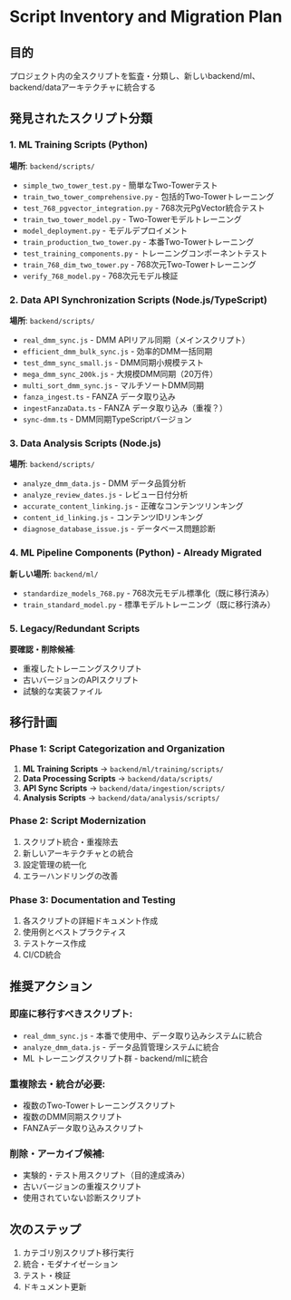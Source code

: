 # Script Inventory and Migration Plan

## 目的
プロジェクト内の全スクリプトを監査・分類し、新しいbackend/ml、backend/dataアーキテクチャに統合する

## 発見されたスクリプト分類

### 1. ML Training Scripts (Python)
**場所**: `backend/scripts/`
- `simple_two_tower_test.py` - 簡単なTwo-Towerテスト
- `train_two_tower_comprehensive.py` - 包括的Two-Towerトレーニング  
- `test_768_pgvector_integration.py` - 768次元PgVector統合テスト
- `train_two_tower_model.py` - Two-Towerモデルトレーニング
- `model_deployment.py` - モデルデプロイメント
- `train_production_two_tower.py` - 本番Two-Towerトレーニング
- `test_training_components.py` - トレーニングコンポーネントテスト
- `train_768_dim_two_tower.py` - 768次元Two-Towerトレーニング
- `verify_768_model.py` - 768次元モデル検証

### 2. Data API Synchronization Scripts (Node.js/TypeScript)
**場所**: `backend/scripts/`
- `real_dmm_sync.js` - DMM APIリアル同期（メインスクリプト）
- `efficient_dmm_bulk_sync.js` - 効率的DMM一括同期
- `test_dmm_sync_small.js` - DMM同期小規模テスト
- `mega_dmm_sync_200k.js` - 大規模DMM同期（20万件）
- `multi_sort_dmm_sync.js` - マルチソートDMM同期
- `fanza_ingest.ts` - FANZA データ取り込み
- `ingestFanzaData.ts` - FANZA データ取り込み（重複？）
- `sync-dmm.ts` - DMM同期TypeScriptバージョン

### 3. Data Analysis Scripts (Node.js)
**場所**: `backend/scripts/`  
- `analyze_dmm_data.js` - DMM データ品質分析
- `analyze_review_dates.js` - レビュー日付分析
- `accurate_content_linking.js` - 正確なコンテンツリンキング
- `content_id_linking.js` - コンテンツIDリンキング
- `diagnose_database_issue.js` - データベース問題診断

### 4. ML Pipeline Components (Python) - Already Migrated
**新しい場所**: `backend/ml/`
- `standardize_models_768.py` - 768次元モデル標準化（既に移行済み）
- `train_standard_model.py` - 標準モデルトレーニング（既に移行済み）

### 5. Legacy/Redundant Scripts 
**要確認・削除候補**:
- 重複したトレーニングスクリプト
- 古いバージョンのAPIスクリプト
- 試験的な実装ファイル

## 移行計画

### Phase 1: Script Categorization and Organization
1. **ML Training Scripts** → `backend/ml/training/scripts/`
2. **Data Processing Scripts** → `backend/data/scripts/`
3. **API Sync Scripts** → `backend/data/ingestion/scripts/`
4. **Analysis Scripts** → `backend/data/analysis/scripts/`

### Phase 2: Script Modernization
1. スクリプト統合・重複除去
2. 新しいアーキテクチャとの統合
3. 設定管理の統一化
4. エラーハンドリングの改善

### Phase 3: Documentation and Testing
1. 各スクリプトの詳細ドキュメント作成
2. 使用例とベストプラクティス
3. テストケース作成
4. CI/CD統合

## 推奨アクション

### 即座に移行すべきスクリプト:
- `real_dmm_sync.js` - 本番で使用中、データ取り込みシステムに統合
- `analyze_dmm_data.js` - データ品質管理システムに統合
- ML トレーニングスクリプト群 - backend/mlに統合

### 重複除去・統合が必要:
- 複数のTwo-Towerトレーニングスクリプト
- 複数のDMM同期スクリプト  
- FANZAデータ取り込みスクリプト

### 削除・アーカイブ候補:
- 実験的・テスト用スクリプト（目的達成済み）
- 古いバージョンの重複スクリプト
- 使用されていない診断スクリプト

## 次のステップ
1. カテゴリ別スクリプト移行実行
2. 統合・モダナイゼーション
3. テスト・検証
4. ドキュメント更新